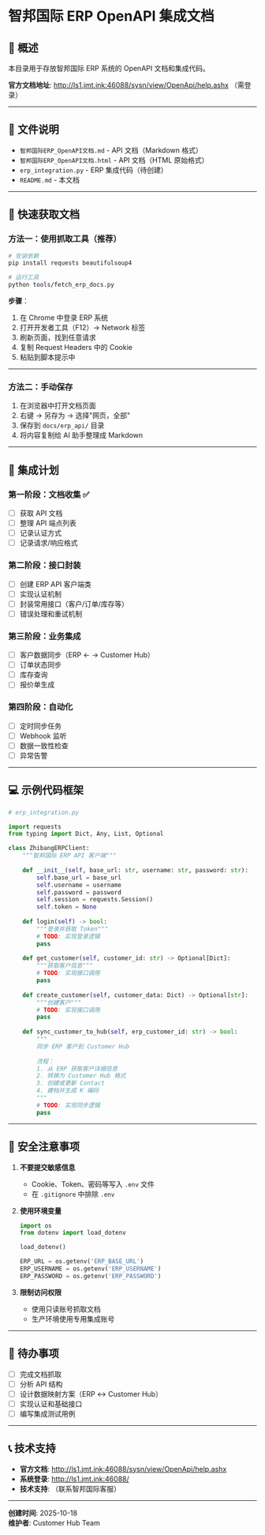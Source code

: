 # 智邦国际 ERP OpenAPI 集成文档

## 📖 概述

本目录用于存放智邦国际 ERP 系统的 OpenAPI 文档和集成代码。

**官方文档地址**: http://ls1.jmt.ink:46088/sysn/view/OpenApi/help.ashx （需登录）

---

## 📂 文件说明

- `智邦国际ERP_OpenAPI文档.md` - API 文档（Markdown 格式）
- `智邦国际ERP_OpenAPI文档.html` - API 文档（HTML 原始格式）
- `erp_integration.py` - ERP 集成代码（待创建）
- `README.md` - 本文档

---

## 🚀 快速获取文档

### 方法一：使用抓取工具（推荐）

```bash
# 安装依赖
pip install requests beautifulsoup4

# 运行工具
python tools/fetch_erp_docs.py
```

**步骤**：
1. 在 Chrome 中登录 ERP 系统
2. 打开开发者工具（F12）→ Network 标签
3. 刷新页面，找到任意请求
4. 复制 Request Headers 中的 Cookie
5. 粘贴到脚本提示中

---

### 方法二：手动保存

1. 在浏览器中打开文档页面
2. 右键 → 另存为 → 选择"网页，全部"
3. 保存到 `docs/erp_api/` 目录
4. 将内容复制给 AI 助手整理成 Markdown

---

## 🔌 集成计划

### 第一阶段：文档收集 ✅
- [ ] 获取 API 文档
- [ ] 整理 API 端点列表
- [ ] 记录认证方式
- [ ] 记录请求/响应格式

### 第二阶段：接口封装
- [ ] 创建 ERP API 客户端类
- [ ] 实现认证机制
- [ ] 封装常用接口（客户/订单/库存等）
- [ ] 错误处理和重试机制

### 第三阶段：业务集成
- [ ] 客户数据同步（ERP ← → Customer Hub）
- [ ] 订单状态同步
- [ ] 库存查询
- [ ] 报价单生成

### 第四阶段：自动化
- [ ] 定时同步任务
- [ ] Webhook 监听
- [ ] 数据一致性检查
- [ ] 异常告警

---

## 💻 示例代码框架

```python
# erp_integration.py

import requests
from typing import Dict, Any, List, Optional

class ZhibangERPClient:
    """智邦国际 ERP API 客户端"""
    
    def __init__(self, base_url: str, username: str, password: str):
        self.base_url = base_url
        self.username = username
        self.password = password
        self.session = requests.Session()
        self.token = None
    
    def login(self) -> bool:
        """登录并获取 Token"""
        # TODO: 实现登录逻辑
        pass
    
    def get_customer(self, customer_id: str) -> Optional[Dict]:
        """获取客户信息"""
        # TODO: 实现接口调用
        pass
    
    def create_customer(self, customer_data: Dict) -> Optional[str]:
        """创建客户"""
        # TODO: 实现接口调用
        pass
    
    def sync_customer_to_hub(self, erp_customer_id: str) -> bool:
        """
        同步 ERP 客户到 Customer Hub
        
        流程：
        1. 从 ERP 获取客户详细信息
        2. 转换为 Customer Hub 格式
        3. 创建或更新 Contact
        4. 建档并生成 K 编码
        """
        # TODO: 实现同步逻辑
        pass
```

---

## 🔐 安全注意事项

1. **不要提交敏感信息**
   - Cookie、Token、密码等写入 `.env` 文件
   - 在 `.gitignore` 中排除 `.env`

2. **使用环境变量**
   ```python
   import os
   from dotenv import load_dotenv
   
   load_dotenv()
   
   ERP_URL = os.getenv('ERP_BASE_URL')
   ERP_USERNAME = os.getenv('ERP_USERNAME')
   ERP_PASSWORD = os.getenv('ERP_PASSWORD')
   ```

3. **限制访问权限**
   - 使用只读账号抓取文档
   - 生产环境使用专用集成账号

---

## 📝 待办事项

- [ ] 完成文档抓取
- [ ] 分析 API 结构
- [ ] 设计数据映射方案（ERP ↔ Customer Hub）
- [ ] 实现认证和基础接口
- [ ] 编写集成测试用例

---

## 📞 技术支持

- **官方文档**: http://ls1.jmt.ink:46088/sysn/view/OpenApi/help.ashx
- **系统登录**: http://ls1.jmt.ink:46088/
- **技术支持**: （联系智邦国际客服）

---

**创建时间**: 2025-10-18  
**维护者**: Customer Hub Team

